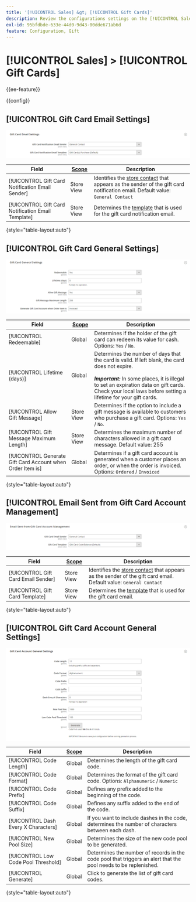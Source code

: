```yaml
---
title: '[!UICONTROL Sales] &gt; [!UICONTROL Gift Cards]'
description: Review the configurations settings on the [!UICONTROL Sales] &gt; [!UICONTROL Gift Cards] page of the Commerce Admin.
exl-id: 95bfdbde-633e-44d0-9d43-00dde671ab6d
feature: Configuration, Gift
---
```

# [!UICONTROL Sales] > [!UICONTROL Gift Cards]

{{ee-feature}}

{{config}}

## [!UICONTROL Gift Card Email Settings]

![Gift Card Email Settings](./assets/gift-cards-gift-card-email-settings.png)<!-- zoom -->

<!-- [Gift Card Email Settings](https://docs.magento.com/user-guide/catalog/product-gift-card-account-configuration.html) -->

|Field|[Scope](../../getting-started/websites-stores-views.md#scope-settings)|Description|
|--- |--- |--- |
|[!UICONTROL Gift Card Notification Email Sender]|Store View|Identifies the [store contact](../../getting-started/store-details.md#store-email-addresses) that appears as the sender of the gift card notification email. Default value: `General Contact`|
|[!UICONTROL Gift Card Notification Email Template]|Store View|Determines the [template](../../systems/email-templates.md) that is used for the gift card notification email.|

{style="table-layout:auto"}

## [!UICONTROL Gift Card General Settings]

![Gift Card General Settings](./assets/gift-cards-gift-card-general-settings.png)<!-- zoom -->

<!-- [Gift Card General Settings](https://docs.magento.com/user-guide/catalog/product-gift-card-account-configuration.html) -->

|Field|[Scope](../../getting-started/websites-stores-views.md#scope-settings)|Description|
|--- |--- |--- |
|[!UICONTROL Redeemable]|Global|Determines if the holder of the gift card can redeem its value for cash. Options: `Yes` / `No`.|
|[!UICONTROL Lifetime (days)]|Global|Determines the number of days that the card is valid. If left blank, the card does not expire. <br/><br/>**_Important:_** In some places, it is illegal to set an expiration data on gift cards. Check your local laws before setting a lifetime for your gift cards.|
|[!UICONTROL Allow Gift Message]|Store View|Determines if the option to include a gift message  is available to customers who purchase a gift card. Options: `Yes` / `No`.|
|[!UICONTROL Gift Message Maximum Length]|Store View|Determines the maximum number of characters allowed in a gift card message. Default value: 255|
|[!UICONTROL Generate Gift Card Account when Order Item is]|Global|Determines if a gift card account is generated when a customer places an order, or when the order is invoiced. Options: `Ordered` / `Invoiced`|

{style="table-layout:auto"}

## [!UICONTROL Email Sent from Gift Card Account Management]

![Email Sent from Gift Card Account Management](./assets/gift-cards-email-sent-from-account.png)<!-- zoom -->

<!-- [Email Sent from Gift Card Account Management](https://docs.magento.com/user-guide/catalog/product-gift-card-account-configuration.html) -->

|Field|[Scope](../../getting-started/websites-stores-views.md#scope-settings)|Description|
|--- |--- |--- |
|[!UICONTROL Gift Card Email Sender]|Store View|Identifies the [store contact](../../getting-started/store-details.md#store-email-addresses) that appears as the sender of the gift card email. Default value: `General Contact`|
|[!UICONTROL Gift Card Template]|Store View|Determines the [template](../../systems/email-templates.md) that is used for the gift card email.|

{style="table-layout:auto"}

## [!UICONTROL Gift Card Account General Settings]

![Gift Card Account General Settings](./assets/gift-cards-gift-card-account-general-settings.png)<!-- zoom -->

<!-- [Gift Card Account General Settings](https://docs.magento.com/user-guide/catalog/product-gift-card-account-configuration.html) -->

|Field|[Scope](../../getting-started/websites-stores-views.md#scope-settings)|Description|
|--- |--- |--- |
|[!UICONTROL Code Length]|Global|Determines the length of the gift card code.|
|[!UICONTROL Code Format]|Global|Determines the format of the gift card code. Options: `Alphanumeric` / `Numeric`|
|[!UICONTROL Code Prefix]|Global|Defines any prefix added to the beginning of the code.|
|[!UICONTROL Code Suffix]|Global|Defines any suffix added to the end of the code.|
|[!UICONTROL Dash Every X Characters]|Global|If you want to include dashes in the code, determines the number of characters between each dash.|
|[!UICONTROL New Pool Size]|Global|Determines the size of the new code pool to be generated.|
|[!UICONTROL Low Code Pool Threshold]|Global|Determines the number of records in the code pool that triggers an alert that the pool needs to be replenished.|
|[!UICONTROL Generate]|Global|Click to generate the list of gift card codes.|

{style="table-layout:auto"}
